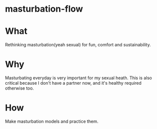 # masturbation-flow
# What
Rethinking masturbation(yeah sexual) for fun, comfort and sustainability.

# Why
Masturbating everyday is very important for my sexual heath.
This is also critical because I don't have a partner now, and it's healthy required otherwise too.

# How
Make masturbation models and practice them.
